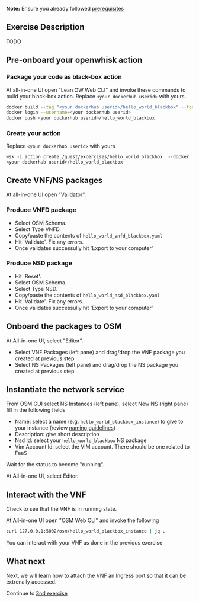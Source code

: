 
**Note:** Ensure you already followed [prerequisites](../prerequisites.md)

## Exercise Description

TODO

## Pre-onboard your openwhisk action

### Package your code as black-box action

At all-in-one UI open "Lean OW Web CLI" and invoke these commands to build your black-box action. Replace `<your dockerhub userid>` with yours.

```bash
docker build --tag "<your dockerhub userid>/hello_world_blackbox" --force-rm=true .
docker login --username=<your dockerhub userid>
docker push <your dockerhub userid>/hello_world_blackbox
```

### Create your action

Replace `<your dockerhub userid>` with yours

```
wsk -i action create /guest/excercises/hello_world_blackbox  --docker <your dockerhub userid>/hello_world_blackbox
```

## Create VNF/NS packages

At all-in-one UI open "Validator".

### Produce VNFD package

* Select OSM Schema.
* Select Type VNFD.
* Copy/paste the contents of `hello_world_vnfd_blackbox.yaml`
* Hit 'Validate'. Fix any errors.
* Once validates successully hit 'Export to your computer'


### Produce NSD package

* Hit 'Reset'.
* Select OSM Schema.
* Select Type NSD.
* Copy/paste the contents of `hello_world_nsd_blackbox.yaml`
* Hit 'Validate'. Fix any errors.
* Once validates successully hit 'Export to your computer'



## Onboard the packages to OSM

At All-in-one UI, select "Editor".

* Select VNF Packages (left pane) and drag/drop the VNF package you created at previous step
* Select NS  Packages (left pane) and drag/drop the NS package you created at previous step



## Instantiate the network service

From OSM GUI select NS Instances (left pane), select New NS (right pane) fill in the following fields

* Name:           select a name (e.g. `hello_world_blackbox_instance`) to give to your instance (review [naming guidelines](../GUIDELINES.md))
* Description:    give short description
* Nsd Id:         select your `hello_world_blackbox` NS package
* Vim Account Id: select the VIM account. There should be one related to FaaS

Wait for the status to become "running".

At All-in-one UI, select Editor.



## Interact with the VNF

Check to see that the VNF is in running state.

At All-in-one UI open "OSM Web CLI" and invoke the following

```bash
curl 127.0.0.1:5002/osm/hello_world_blackbox_instance | jq . 
```

You can interact with your VNF as done in the previous exercise


## What next

Next, we will learn how to attach the VNF an Ingress port so that it can be extrenally accessed.

Continue to [3nd exercise](../exercise3)
